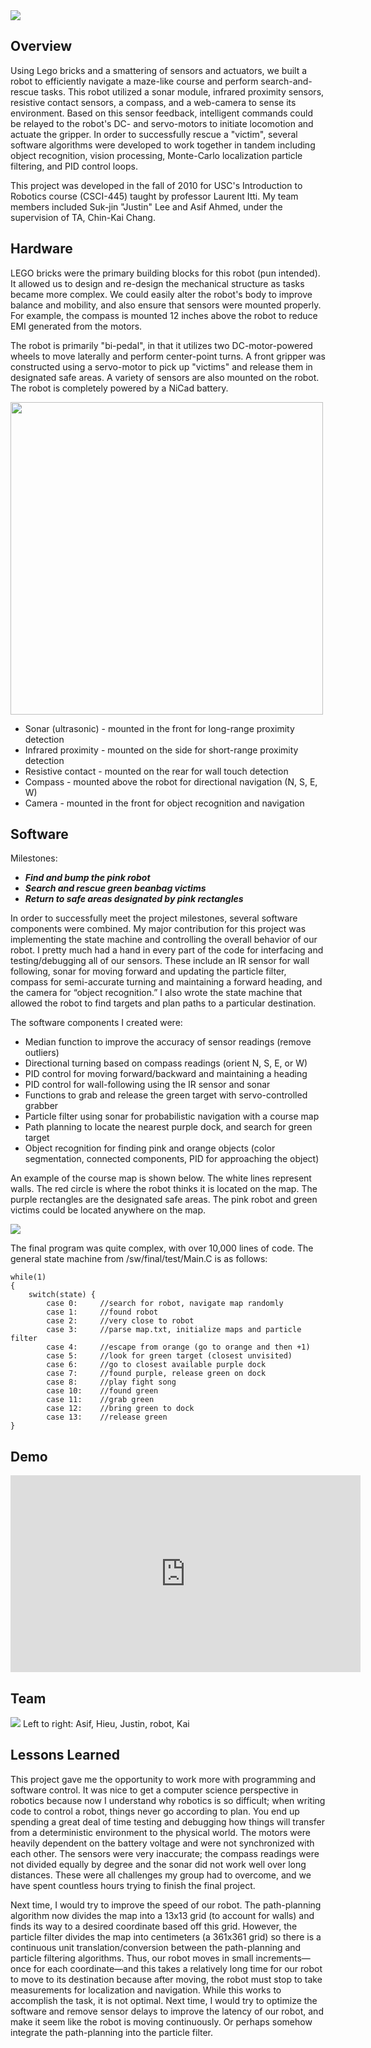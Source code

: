 <img src="http://niftyhedgehog.com/robot-search-and-rescue/images/robot_closed.jpg">

## Overview
Using Lego bricks and a smattering of sensors and actuators, we built a robot to efficiently navigate a maze-like course and perform search-and-rescue tasks. This robot utilized a sonar module, infrared proximity sensors, resistive contact sensors, a compass, and a web-camera to sense its environment. Based on this sensor feedback, intelligent commands could be relayed to the robot's DC- and servo-motors to initiate locomotion and actuate the gripper. In order to successfully rescue a "victim", several software algorithms were developed to work together in tandem including object recognition, vision processing, Monte-Carlo localization particle filtering, and PID control loops.

This project was developed in the fall of 2010 for USC's Introduction to Robotics course (CSCI-445) taught by professor Laurent Itti. My team members included Suk-jin "Justin" Lee and Asif Ahmed, under the supervision of TA, Chin-Kai Chang.

## Hardware
LEGO bricks were the primary building blocks for this robot (pun intended). It allowed us to design and re-design the mechanical structure as tasks became more complex. We could easily alter the robot's body to improve balance and mobility, and also ensure that sensors were mounted properly. For example, the compass is mounted 12 inches above the robot to reduce EMI generated from the motors. 

The robot is primarily "bi-pedal", in that it utilizes two DC-motor-powered wheels to move laterally and perform center-point turns. A front gripper was constructed using a servo-motor to pick up "victims" and release them in designated safe areas. A variety of sensors are also mounted on the robot. The robot is completely powered by a NiCad battery.

<img src="http://niftyhedgehog.com/robot-search-and-rescue/images/robot.jpg" height="500">

* Sonar (ultrasonic) - mounted in the front for long-range proximity detection
* Infrared proximity - mounted on the side for short-range proximity detection
* Resistive contact - mounted on the rear for wall touch detection
* Compass - mounted above the robot for directional navigation (N, S, E, W)
* Camera - mounted in the front for object recognition and navigation

## Software
Milestones:

* ***Find and bump the pink robot***
* ***Search and rescue green beanbag victims***
* ***Return to safe areas designated by pink rectangles***

In order to successfully meet the project milestones, several software components were combined. My major contribution for this project was implementing the state machine and controlling the overall behavior of our robot. I pretty much had a hand in every part of the code for interfacing and testing/debugging all of our sensors. These include an IR sensor for wall following, sonar for moving forward and updating the particle filter, compass for semi-accurate turning and maintaining a forward heading, and the camera for “object recognition.” I also wrote the state machine that allowed the robot to find targets and plan paths to a particular destination.

The software components I created were:

* Median function to improve the accuracy of sensor readings (remove outliers)
* Directional turning based on compass readings (orient N, S, E, or W)
* PID control for moving forward/backward and maintaining a heading
* PID control for wall-following using the IR sensor and sonar
* Functions to grab and release the green target with servo-controlled grabber
* Particle filter using sonar for probabilistic navigation with a course map
* Path planning to locate the nearest purple dock, and search for green target
* Object recognition for finding pink and orange objects (color segmentation, connected components, PID for approaching the object)

An example of the course map is shown below. The white lines represent walls. The red circle is where the robot thinks it is located on the map. The purple rectangles are the designated safe areas. The pink robot and green victims could be located anywhere on the map.

<img src="http://niftyhedgehog.com/robot-search-and-rescue/images/map.png">

The final program was quite complex, with over 10,000 lines of code. The general state machine from /sw/final/test/Main.C is as follows:

```
while(1)
{
	switch(state) {
		case 0:		//search for robot, navigate map randomly
		case 1:		//found robot
		case 2:		//very close to robot
		case 3:		//parse map.txt, initialize maps and particle filter
		case 4:		//escape from orange (go to orange and then +1)
		case 5: 	//look for green target (closest unvisited)
		case 6: 	//go to closest available purple dock
		case 7: 	//found purple, release green on dock
		case 8:		//play fight song
		case 10:	//found green
		case 11:	//grab green
		case 12:	//bring green to dock
		case 13:	//release green
}	
```

## Demo
<iframe width="560" height="315" src="https://www.youtube.com/embed/rGxbRecGTwc" frameborder="0" allowfullscreen></iframe>

## Team
<img src="http://niftyhedgehog.com/robot-search-and-rescue/images/team5.jpg">
Left to right: Asif, Hieu, Justin, robot, Kai

## Lessons Learned
This project gave me the opportunity to work more with programming and software control. It was nice to get a computer science perspective in robotics because now I understand why robotics is so difficult; when writing code to control a robot, things never go according to plan. You end up spending a great deal of time testing and debugging how things will transfer from a deterministic environment to the physical world. The motors were heavily dependent on the battery voltage and were not synchronized with each other. The sensors were very inaccurate; the compass readings were not divided equally by degree and the sonar did not work well over long distances. These were all challenges my group had to overcome, and we have spent countless hours trying to finish the final project.  

Next time, I would try to improve the speed of our robot. The path-planning algorithm now divides the map into a 13x13 grid (to account for walls) and finds its way to a desired coordinate based off this grid. However, the particle filter divides the map into centimeters (a 361x361 grid) so there is a continuous unit translation/conversion between the path-planning and particle filtering algorithms. Thus, our robot moves in small increments—once for each coordinate—and this takes a relatively long time for our robot to move to its destination because after moving, the robot must stop to take measurements for localization and navigation. While this works to accomplish the task, it is not optimal. Next time, I would try to optimize the software and remove sensor delays to improve the latency of our robot, and make it seem like the robot is moving continuously. Or perhaps somehow integrate the path-planning into the particle filter.
 
